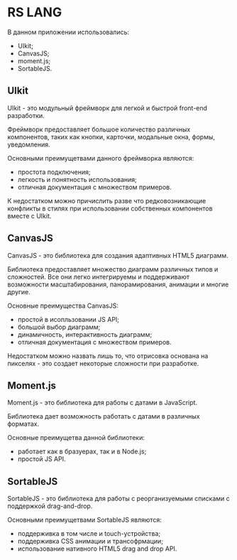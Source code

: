 # RS LANG

В данном приложении использовались:
* UIkit;
* CanvasJS;
* moment.js;
* SortableJS.


## UIkit

UIkit - это модульный фреймворк для легкой и быстрой front-end разработки.

Фреймворк предоставляет большое количество различных компонентов, таких как кнопки, карточки, модальные окна, формы, уведомления.

Основными преимущетвами данного фреймворка являются:
* простота подключения;
* легкость и понятность использования;
* отличная документация с множеством примеров.

К недостатком можно причислить разве что редковозникающие конфликты в стилях при использовании собственных компонентов вместе с UIkit.


## CanvasJS

CanvasJS - это библиотека для создания адаптивных HTML5 диаграмм.

Библиотека предоставляет множество диаграмм различных типов и сложностей. Все они легко интегрируемы и поддерживают возможности
масштабирования, панорамирования, анимации и многие другие.

Основные преимущества CanvasJS:
* простой в исопльзовании JS API;
* большой выбор диаграмм;
* динамичность, интерактивность диаграмм;
* отличная документация с множеством примеров.

Недостатком можно назвать лишь то, что отрисовка основана на пикселях - это создает некоторые сложности при разработке.


## Moment.js

Moment.js - это библиотека для работы с датами в JavaScript.

Библиотека дает возможность работать с датами в различных форматах.

Основные преимущетва данной библиотеки:
* работает как в бразуерах, так и в Node.js;
* простой JS API.


## SortableJS

SortableJS - это библиотека для работы с реорганизуемыми списками с поддержкой drag-and-drop.

Основными преимущетвами SortableJS являются:
* поддерживка в том числе и touch-устройства;
* поддерживка CSS анимации и трансофрмации;
* использование нативного HTML5 drag and drop API.
